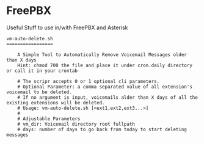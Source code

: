 # FreePBX
Useful Stuff to use in/with FreePBX and Asterisk 

	vm-auto-delete.sh
	=================

 		A Simple Tool to Automatically Remove Voicemail Messages older than X days
		Hint: chmod 700 the file and place it under cron.daily directory or call it in your crontab
		
		# The scripr accepts 0 or 1 optional cli parameters.
		# Optional Parameter: a comma separated value of all extension's voicemail to be deleted. 
		# If no argument is input, voicemails alder than X days of all the existing extensions will be deleted.
		# Usage: vm-auto-delete.sh [<ext1,ext2,ext3...>]
		#
		# Adjustable Parameters
		# vm_dir: Voicemail directory root fullpath
		# days: number of days to go back from today to start deleting messages
		
		

